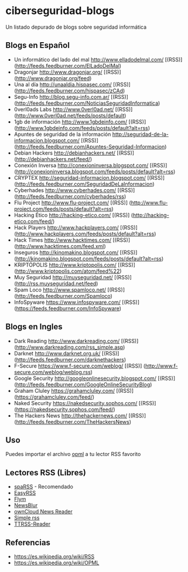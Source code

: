 # ciberseguridad-blogs
Un listado depurado de blogs sobre seguridad informática

## Blogs en Español

* Un informático del lado del mal http://www.elladodelmal.com/ [(RSS)] (http://feeds.feedburner.com/ElLadoDelMal)
* Dragonjar http://www.dragonjar.org/ [(RSS)] (http://www.dragonjar.org/feed)
* Una al día http://unaaldia.hispasec.com/ [(RSS)] (http://feeds.feedburner.com/hispasec/zCAd)
* Segu-Info http://blog.segu-info.com.ar/ [(RSS)] (http://feeds.feedburner.com/NoticiasSeguridadInformatica)
* 0verl0ads Labs http://www.0verl0ad.net/ [(RSS)] (http://www.0verl0ad.net/feeds/posts/default)
* 1gb de información http://www.1gbdeinfo.com/ [(RSS)] (http://www.1gbdeinfo.com/feeds/posts/default?alt=rss)
* Apuntes de seguridad de la información http://seguridad-de-la-informacion.blogspot.com/ [(RSS)] (http://feeds.feedburner.com/Apuntes-Seguridad-Informacion)
* Debian Hackers http://debianhackers.net/ [(RSS)] (http://debianhackers.net/feed/)
* Conexión Inversa http://conexioninversa.blogspot.com/ [(RSS)] (http://conexioninversa.blogspot.com/feeds/posts/default?alt=rss)
* CRYPTEX http://seguridad-informacion.blogspot.com/ [(RSS)] (http://feeds.feedburner.com/SeguridadDeLaInformacion)
* Cyberhades http://www.cyberhades.com/ [(RSS)] (http://feeds.feedburner.com/cyberhades/rss)
* Flu Project http://www.flu-project.com/ [(RSS)] (http://www.flu-project.com/feeds/posts/default?alt=rss)
* Hacking Ético http://hacking-etico.com/ [(RSS)] (http://hacking-etico.com/feed/)
* Hack Players http://www.hackplayers.com/ [(RSS)] (http://www.hackplayers.com/feeds/posts/default?alt=rss)
* Hack Times http://www.hacktimes.com/ [(RSS)] (http://www.hacktimes.com/feed.xml)
* Inseguros http://kinomakino.blogspot.com/ [(RSS)] (http://kinomakino.blogspot.com/feeds/posts/default?alt=rss)
* KRIPTÓPOLIS http://www.kriptopolis.com/ [(RSS)] (http://www.kriptopolis.com/atom/feed%22)
* Muy Seguridad http://muyseguridad.net/ [(RSS)] (http://rss.muyseguridad.net/feed)
* Spam Loco http://www.spamloco.net/ [(RSS)] (http://feeds.feedburner.com/Spamloco)
* InfoSpyware https://www.infospyware.com/ [(RSS)] (https://feeds.feedburner.com/InfoSpyware)

## Blogs en Ingles

* Dark Reading http://www.darkreading.com/ [(RSS)] (http://www.darkreading.com/rss_simple.asp)
* Darknet http://www.darknet.org.uk/ [(RSS)] (http://feeds.feedburner.com/darknethackers)
* F-Secure https://www.f-secure.com/weblog/ [(RSS)] (http://www.f-secure.com/weblog/weblog.rss)
* Google Security http://googleonlinesecurity.blogspot.com/ [(RSS)] (http://feeds.feedburner.com/GoogleOnlineSecurityBlog)
* Graham Cluley https://grahamcluley.com/ [(RSS)] (https://grahamcluley.com/feed/)
* Naked Security https://nakedsecurity.sophos.com/ [(RSS)] (https://nakedsecurity.sophos.com/feed/)
* The Hackers News http://thehackernews.com/ [(RSS)] (http://feeds.feedburner.com/TheHackersNews)

## Uso

Puedes importar el archivo [opml](https://raw.githubusercontent.com/v13lm4/ciberseguridad-blogs/master/ciberseguridad.opml) a tu lector RSS favorito

## Lectores RSS (Libres)
* [spaRSS](https://github.com/Etuldan/spaRSS) - Recomendado
* [EasyRSS]()
* [Flym]()
* [NewsBlur]()
* [ownCloud News Reader]()
* [Simple rss]()
* [TTRSS-Reader]()

## Referencias

* https://es.wikipedia.org/wiki/RSS
* https://es.wikipedia.org/wiki/OPML
